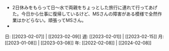 - 2日休みをもらって日～水で両親をちょっとした旅行に連れて行ってあげた。今日から仕事に復帰しているけど、MSさんの障害がある模様で全然作業はかどらない。頑張ってMSさん。
- 

日: [[2023-02-07]] | [[2023-02-09]]
週: [[2023-02-01]] | [[2023-02-15]]
月: [[2023-01-08]] | [[2023-03-08]]
年: [[2022-02-08]] | [[2024-02-08]]